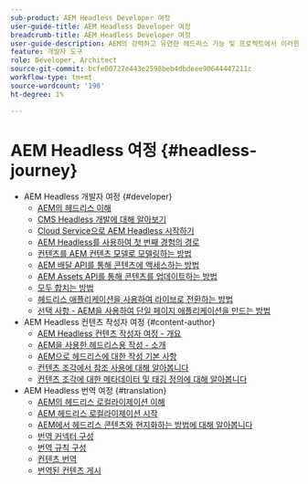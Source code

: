 ```yaml
---
sub-product: AEM Headless Developer 여정
user-guide-title: AEM Headless Developer 여정
breadcrumb-title: AEM Headless Developer 여정
user-guide-description: AEM의 강력하고 유연한 헤드리스 기능 및 프로젝트에서 이러한 기능을 활용하는 방법을 통해 안내식 여정을 살펴보십시오.
feature: 개발자 도구
role: Developer, Architect
source-git-commit: bcfe00727e443e2598beb4dbdeee90644447211c
workflow-type: tm+mt
source-wordcount: '198'
ht-degree: 1%

---
```



# AEM Headless 여정 {#headless-journey}

+ AEM Headless 개발자 여정 {#developer}
   + [AEM의 헤드리스 이해](developer/overview.md)
   + [CMS Headless 개발에 대해 알아보기](developer/learn-about.md)
   + [Cloud Service으로 AEM Headless 시작하기](developer/getting-started.md)
   + [AEM Headless를 사용하여 첫 번째 경험의 경로](developer/path-to-first-experience.md)
   + [컨텐츠를 AEM 컨텐츠 모델로 모델링하는 방법](developer/model-your-content.md)
   + [AEM 배달 API를 통해 콘텐츠에 액세스하는 방법](developer/access-your-content.md)
   + [AEM Assets API를 통해 콘텐츠를 업데이트하는 방법](developer/update-your-content.md)
   + [모두 합치는 방법](developer/put-it-all-together.md)
   + [헤드리스 애플리케이션을 사용하여 라이브로 전환하는 방법](developer/go-live.md)
   + [선택 사항 - AEM을 사용하여 단일 페이지 애플리케이션을 만드는 방법](developer/create-spa.md)
+ AEM Headless 컨텐츠 작성자 여정 {#content-author}
   + [AEM Headless 컨텐츠 작성자 여정 - 개요](author/overview.md)
   + [AEM을 사용한 헤드리스용 작성 - 소개](author/introduction.md)
   + [AEM으로 헤드리스에 대한 작성 기본 사항](author/basics.md)
   + [컨텐츠 조각에서 참조 사용에 대해 알아봅니다](author/references.md)
   + [컨텐츠 조각에 대한 메타데이터 및 태깅 정의에 대해 알아봅니다](author/metadata-tagging.md)
+ AEM Headless 번역 여정 {#translation}
   + [AEM의 헤드리스 로컬라이제이션 이해](translation/overview.md)
   + [AEM 헤드리스 로컬라이제이션 시작](translation/getting-started.md)
   + [AEM에서 헤드리스 콘텐츠와 현지화하는 방법에 대해 알아봅니다](translation/learn-about.md)
   + [번역 커넥터 구성](translation/configure-connector.md)
   + [번역 규칙 구성](translation/translation-rules.md)
   + [컨텐츠 번역](translation/translate-content.md)
   + [번역된 컨텐츠 게시](translation/publish-content.md)
